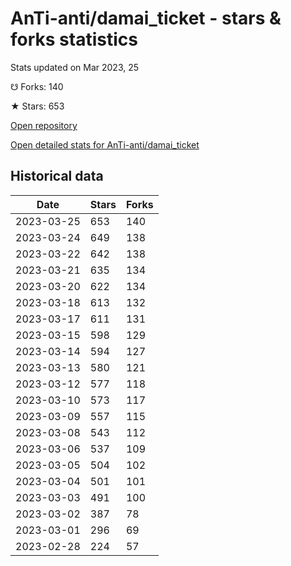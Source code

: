# AnTi-anti/damai_ticket - stars & forks statistics

Stats updated on Mar 2023, 25

☋ Forks: 140

★ Stars: 653

[Open repository](https://github.com/AnTi-anti/damai_ticket)

[Open detailed stats for AnTi-anti/damai_ticket](https://reviewgithub.com/rep/AnTi-anti/damai_ticket)

## Historical data
| Date | Stars | Forks |
|------|-------|-------|
| 2023-03-25 | 653 | 140 | 
| 2023-03-24 | 649 | 138 | 
| 2023-03-22 | 642 | 138 | 
| 2023-03-21 | 635 | 134 | 
| 2023-03-20 | 622 | 134 | 
| 2023-03-18 | 613 | 132 | 
| 2023-03-17 | 611 | 131 | 
| 2023-03-15 | 598 | 129 | 
| 2023-03-14 | 594 | 127 | 
| 2023-03-13 | 580 | 121 | 
| 2023-03-12 | 577 | 118 | 
| 2023-03-10 | 573 | 117 | 
| 2023-03-09 | 557 | 115 | 
| 2023-03-08 | 543 | 112 | 
| 2023-03-06 | 537 | 109 | 
| 2023-03-05 | 504 | 102 | 
| 2023-03-04 | 501 | 101 | 
| 2023-03-03 | 491 | 100 | 
| 2023-03-02 | 387 | 78 | 
| 2023-03-01 | 296 | 69 | 
| 2023-02-28 | 224 | 57 | 


